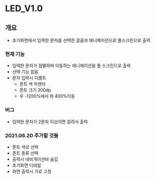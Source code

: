 # LED_V1.0

## 개요
 - 초기화면에서 입력한 문자를 선택한 글꼴과 애니메이션으로 풀스크린으로 출력
 
### 현재 기능
 - 입력한 문자가 점멸하며 이동하는 애니메이션을 풀 스크린으로 출력
 - 선택 기능 없음
 - 문자 입력시 디폴트
    - 폰트 색 마젠타 
    - 폰트 크기 300dp
    - 우 -1200%에서 좌 400%이동

### 버그
 - 입력한 문자가 2문자 이상이면 잘려서 출력
   
### 2021.06.20 추가할 것들
 - 폰트 색상 선택
 - 폰트 종류 선택
 - 출력시 네비게이션바 숨김
 - 초기화면 디테일 
 - 화면 출력시 가로 고정
